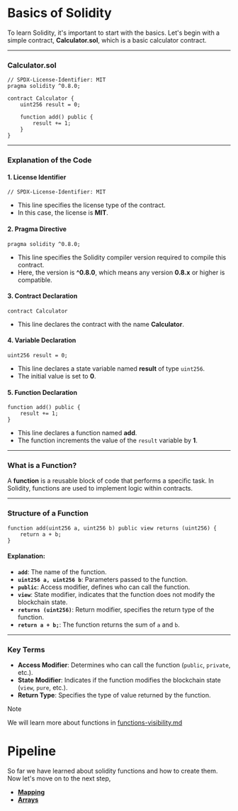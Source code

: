 # **Basics of Solidity**

To learn Solidity, it's important to start with the basics. Let's begin with a simple contract, **Calculator.sol**, which is a basic calculator contract.

---

### **Calculator.sol**

```solidity
// SPDX-License-Identifier: MIT
pragma solidity ^0.8.0;

contract Calculator {
    uint256 result = 0;

    function add() public {
        result += 1;
    }
}
```

---

### **Explanation of the Code**

#### **1. License Identifier**

```solidity
// SPDX-License-Identifier: MIT
```

- This line specifies the license type of the contract.
- In this case, the license is **MIT**.

#### **2. Pragma Directive**

```solidity
pragma solidity ^0.8.0;
```

- This line specifies the Solidity compiler version required to compile this contract.
- Here, the version is **^0.8.0**, which means any version **0.8.x** or higher is compatible.

#### **3. Contract Declaration**

```solidity
contract Calculator
```

- This line declares the contract with the name **Calculator**.

#### **4. Variable Declaration**

```solidity
uint256 result = 0;
```

- This line declares a state variable named **result** of type `uint256`.
- The initial value is set to **0**.

#### **5. Function Declaration**

```solidity
function add() public {
    result += 1;
}
```

- This line declares a function named **add**.
- The function increments the value of the `result` variable by **1**.

---

### **What is a Function?**

A **function** is a reusable block of code that performs a specific task. In Solidity, functions are used to implement logic within contracts.

---

### **Structure of a Function**

```solidity
function add(uint256 a, uint256 b) public view returns (uint256) {
    return a + b;
}
```

#### Explanation:

- **`add`**: The name of the function.
- **`uint256 a, uint256 b`**: Parameters passed to the function.
- **`public`**: Access modifier, defines who can call the function.
- **`view`**: State modifier, indicates that the function does not modify the blockchain state.
- **`returns (uint256)`**: Return modifier, specifies the return type of the function.
- **`return a + b;`**: The function returns the sum of `a` and `b`.

---

### **Key Terms**

- **Access Modifier**: Determines who can call the function (`public`, `private`, etc.).
- **State Modifier**: Indicates if the function modifies the blockchain state (`view`, `pure`, etc.).
- **Return Type**: Specifies the type of value returned by the function.

> [!NOTE]
> We will learn more about functions in [functions-visibility.md](./functions-visibility.md)


# Pipeline

So far we have learned about solidity functions and how to create them. Now let's move on to the next step, 

- [**Mapping**](./mapping.md)
- [**Arrays**](./arrays.md)
